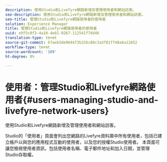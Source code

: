 ```yaml
---
description: 使用Studio和Livefyre網路新增及管理使用者和網站訪客。
seo-description: 使用Studio和Livefyre網路新增及管理使用者和網站訪客。
seo-title: 管理Studio和Livefyre網路使用者的使用者
solution: Experience Manager
title: 管理Studio和Livefyre網路使用者的使用者
uuid: e9f5c0f3-4a10-4e81-9267-112541f7dd46
translation-type: tm+mt
source-git-commit: 67aeb3de964473b326c88c3a3f81ff48a6a12652
workflow-type: tm+mt
source-wordcount: '109'
ht-degree: 0%

---
```



# 使用者：管理Studio和Livefyre網路使用者{#users-managing-studio-and-livefyre-network-users}

使用Studio和Livefyre網路新增及管理使用者和網站訪客。

Studio的「使用者」頁面會列出您網路的Livefyre資料庫中所有使用者，包括已建立帳戶以與您的應用程式互動的使用者，以及您的授權Studio使用者。 本頁面可讓您檢視使用者資訊，包括使用者名稱、電子郵件地址和加入日期，並管理Studio存取權。
